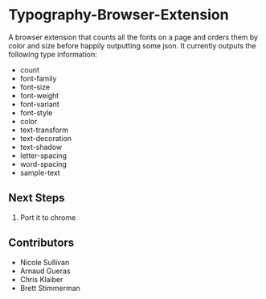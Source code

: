 Typography-Browser-Extension
============================

A browser extension that counts all the fonts on a page and orders them by color and size before happily outputting some json. It currently outputs the following type information:

* count	
* font-family	
* font-size	
* font-weight	
* font-variant	
* font-style	
* color	
* text-transform	
* text-decoration	
* text-shadow	
* letter-spacing	
* word-spacing	
* sample-text

Next Steps
----------

1. Port it to chrome

Contributors
------------
* Nicole Sullivan
* Arnaud Gueras
* Chris Klaiber
* Brett Stimmerman
